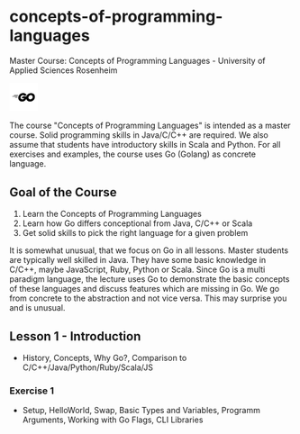 # concepts-of-programming-languages
Master Course: Concepts of Programming Languages - University of Applied Sciences Rosenheim

<img src="docs/img/go.png" width="10%">

The course "Concepts of Programming Languages" is intended as a master course. Solid programming skills in Java/C/C++ are required. We also assume that students have introductory skills in Scala and Python.
For all exercises and examples, the course uses Go (Golang) as concrete language.

## Goal of the Course

1. Learn the Concepts of Programming Languages
2. Learn how Go differs conceptional from Java, C/C++ or Scala
3. Get solid skills to pick the right language for a given problem

It is somewhat unusual, that we focus on Go in all lessons. Master students are typically well skilled in Java. They
have some basic knowledge in C/C++, maybe JavaScript, Ruby, Python or Scala. Since Go is a multi paradigm language, the lecture uses Go to demonstrate the basic concepts of these languages and discuss features which are missing in Go. 
We go from concrete to the abstraction and not vice versa. This may surprise you and is unusual. 

## Lesson 1 - Introduction

- History, Concepts, Why Go?, Comparison to C/C++/Java/Python/Ruby/Scala/JS

### Exercise 1

- Setup, HelloWorld, Swap, Basic Types and Variables, Programm Arguments, Working with Go Flags, CLI Libraries


